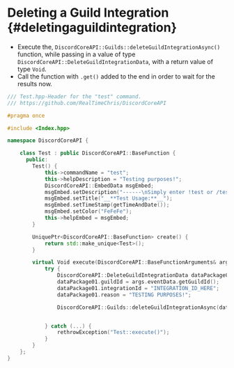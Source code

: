 Deleting a Guild Integration {#deletingaguildintegration}
============
- Execute the, `DiscordCoreAPI::Guilds::deleteGuildIntegrationAsync()` function, while passing in a value of type `DiscordCoreAPI::DeleteGuildIntegrationData`, with a return value of type `Void`.
- Call the function with `.get()` added to the end in order to wait for the results now.

```cpp
/// Test.hpp-Header for the "test" command.
/// https://github.com/RealTimeChris/DiscordCoreAPI

#pragma once

#include <Index.hpp>

namespace DiscordCoreAPI {

	class Test : public DiscordCoreAPI::BaseFunction {
	  public:
		Test() {
			this->commandName = "test";
			this->helpDescription = "Testing purposes!";
			DiscordCoreAPI::EmbedData msgEmbed;
			msgEmbed.setDescription("------\nSimply enter !test or /test!\n------");
			msgEmbed.setTitle("__**Test Usage:**__");
			msgEmbed.setTimeStamp(getTimeAndDate());
			msgEmbed.setColor("FeFeFe");
			this->helpEmbed = msgEmbed;
		}

		UniquePtr<DiscordCoreAPI::BaseFunction> create() {
			return std::make_unique<Test>();
		}

		virtual Void execute(DiscordCoreAPI::BaseFunctionArguments& args) {
			try {
				DiscordCoreAPI::DeleteGuildIntegrationData dataPackage01;
				dataPackage01.guildId = args.eventData.getGuildId();
				dataPackage01.integrationId = "INTEGRATION_ID_HERE";
				dataPackage01.reason = "TESTING PURPOSES!";

				DiscordCoreAPI::Guilds::deleteGuildIntegrationAsync(dataPackage01).get();


			} catch (...) {
				rethrowException("Test::execute()");
			}
		}
	};
}
```
